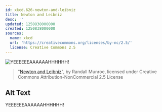 ```yaml
---
id: xkcd.626-newton-and-leibniz
title: Newton and Leibniz
desc: ''
updated: 1250838000000
created: 1250838000000
sources:
  name: xkcd
  url: 'https://creativecommons.org/licenses/by-nc/2.5/'
  license: Creative Commons 2.5
---
```

![YEEEEEEAAAAAAHHHHHH!](https://imgs.xkcd.com/comics/newton_and_leibniz.png)
> "[Newton and Leibniz](https://xkcd.com/626/)", by Randall Munroe, licensed under Creative Commons Attribution-NonCommercial 2.5 License

## Alt Text
YEEEEEEAAAAAAHHHHHH!
